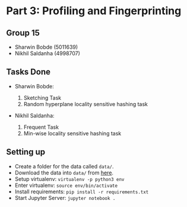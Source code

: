 # Part 3: Profiling and Fingerprinting

## Group 15

- Sharwin Bobde (5011639)
- Nikhil Saldanha (4998707)

## Tasks Done

- Sharwin Bobde:
  1. Sketching Task
  2. Random hyperplane locality sensitive hashing task

- Nikhil Saldanha:
  1. Frequent Task
  2. Min-wise locality sensitive hashing task

## Setting up

- Create a folder for the data called `data/`.
- Download the data into `data/` from [here](https://www.stratosphereips.org/datasets-ctu13/).
- Setup virtualenv: `virtualenv -p python3 env`
- Enter virtualenv: `source env/bin/activate`
- Install requirements: `pip install -r requirements.txt`
- Start Jupyter Server: `jupyter notebook .`
